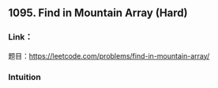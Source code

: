 ## 1095. Find in Mountain Array (Hard)

### Link：
题目：https://leetcode.com/problems/find-in-mountain-array/

### Intuition



